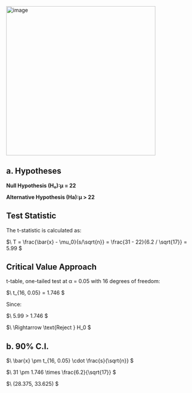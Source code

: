 <img width="400" alt="image" src="https://github.com/user-attachments/assets/4ff596ae-81e8-4e72-9488-a6a270318872" />


## a. Hypotheses
**Null Hypothesis (H₀):μ = 22**  


**Alternative Hypothesis (Ha):μ > 22**  


## Test Statistic
The t-statistic is calculated as:

$\ T = \frac{\bar{x} - \mu_0}{s/\sqrt{n}} = \frac{31 - 22}{6.2 / \sqrt{17}} = 5.99 \$

## Critical Value Approach
t-table, one-tailed test at α = 0.05 with 16 degrees of freedom:

$\ t_{16, 0.05} = 1.746 \$

Since:

$\ 5.99 > 1.746 \$

$\ \Rightarrow \text{Reject } H_0 \$
##  

## b. 90% C.I.

$\ \bar{x} \pm t_{16, 0.05} \cdot \frac{s}{\sqrt{n}} \$


$\ 31 \pm 1.746 \times \frac{6.2}{\sqrt{17}} \$


$\ (28.375, 33.625) \$
